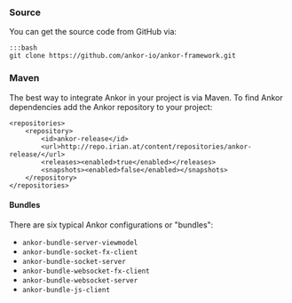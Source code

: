 ### Source

You can get the source code from GitHub via:

    :::bash
    git clone https://github.com/ankor-io/ankor-framework.git

### Maven

The best way to integrate Ankor in your project is via Maven.
To find Ankor dependencies add the Ankor repository to your project:

    <repositories>
        <repository>
            <id>ankor-release</id>
            <url>http://repo.irian.at/content/repositories/ankor-release/</url>
            <releases><enabled>true</enabled></releases>
            <snapshots><enabled>false</enabled></snapshots>
        </repository>
    </repositories>
    
#### Bundles
    
There are six typical Ankor configurations or "bundles":

* `ankor-bundle-server-viewmodel`
* `ankor-bundle-socket-fx-client`
* `ankor-bundle-socket-server`
* `ankor-bundle-websocket-fx-client`
* `ankor-bundle-websocket-server`
* `ankor-bundle-js-client`

